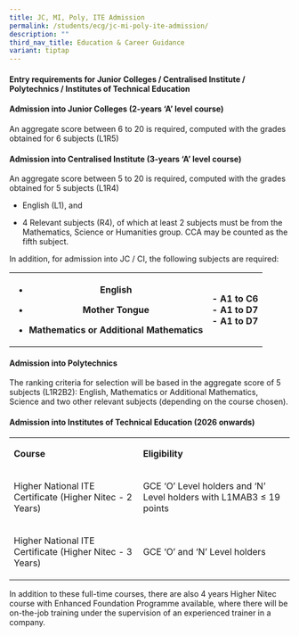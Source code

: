 ```yaml
---
title: JC, MI, Poly, ITE Admission
permalink: /students/ecg/jc-mi-poly-ite-admission/
description: ""
third_nav_title: Education & Career Guidance
variant: tiptap
---
```

<h4><strong>Entry requirements for Junior Colleges / Centralised Institute / Polytechnics / Institutes of Technical Education</strong></h4>
<h4>Admission into Junior Colleges (2-years ‘A’ level course)</h4>
<p>An aggregate score between 6 to 20 is required, computed with the grades
obtained for 6 subjects (L1R5)</p>
<h4>Admission into Centralised Institute (3-years ‘A’ level course)</h4>
<p>An aggregate score between 5 to 20 is required, computed with the grades
obtained for 5 subjects (L1R4)</p>
<ul data-tight="true" class="tight">
<li>
<p>English (L1), and</p>
</li>
<li>
<p>4 Relevant subjects (R4), of which at least 2 subjects must be from the
Mathematics, Science or Humanities group. CCA may be counted as the fifth
subject.</p>
</li>
</ul>
<p>In addition, for admission into JC / CI, the following subjects are required:</p>
<table style="minWidth: 50px">
<colgroup>
<col>
<col>
</colgroup>
<tbody>
<tr>
<th rowspan="1" colspan="1">
<ul data-tight="true" class="tight">
<li>
<p>English</p>
</li>
<li>
<p>Mother Tongue</p>
</li>
<li>
<p>Mathematics or Additional Mathematics</p>
</li>
</ul>
</th>
<th rowspan="1" colspan="1">
<p>- A1 to C6
<br>- A1 to D7
<br>- A1 to D7</p>
</th>
</tr>
</tbody>
</table>
<h4>Admission into Polytechnics</h4>
<p>The ranking criteria for selection will be based in the aggregate score
of 5 subjects (L1R2B2): English, Mathematics or Additional Mathematics,
Science and two other relevant subjects (depending on the course chosen).</p>
<h4>Admission into Institutes of Technical Education (2026 onwards)</h4>
<table style="minWidth: 50px">
<colgroup>
<col>
<col>
</colgroup>
<tbody>
<tr>
<td rowspan="1" colspan="1">
<p><strong>Course</strong>
</p>
</td>
<td rowspan="1" colspan="1">
<p><strong>Eligibility</strong>
</p>
</td>
</tr>
<tr>
<td rowspan="1" colspan="1">
<p>Higher National ITE Certificate (Higher Nitec - 2 Years)</p>
</td>
<td rowspan="1" colspan="1">
<p>GCE ‘O’ Level holders and ‘N’ Level holders with L1MAB3 ≤ 19 points</p>
</td>
</tr>
<tr>
<td rowspan="1" colspan="1">
<p>Higher National ITE Certificate (Higher Nitec - 3 Years)</p>
</td>
<td rowspan="1" colspan="1">
<p>GCE ‘O’ and ‘N’ Level holders</p>
</td>
</tr>
</tbody>
</table>
<p>In addition to these full-time courses, there are also 4 years Higher
Nitec course with Enhanced Foundation Programme available, where there
will be on-the-job training under the supervision of an experienced trainer
in a company.</p>